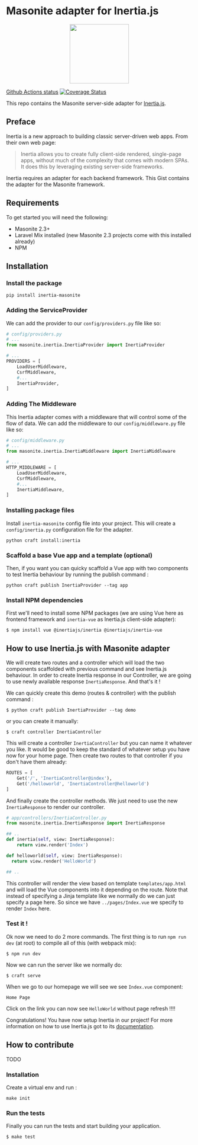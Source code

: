 # Masonite adapter for Inertia.js

<p align="center">
<img src="https://i.imgur.com/rEXcoMn.png" width="160px"> 
</p>

[Github Actions status](https://github.com/girardinsamuel/inertia-masonite/workflows/Test%20Application/badge.svg)
[![Coverage Status](https://coveralls.io/repos/github/girardinsamuel/inertia-masonite/badge.svg?branch=master)](https://coveralls.io/github/girardinsamuel/inertia-masonite?branch=master)


This repo contains the Masonite server-side adapter for [Inertia.js](https://inertiajs.com/).

## Preface

Inertia is a new approach to building classic server-driven web apps. From their own web page:

> Inertia allows you to create fully client-side rendered, single-page apps, without much of the complexity that comes with modern SPAs. It does this by leveraging existing server-side frameworks.

Inertia requires an adapter for each backend framework. This Gist contains the adapter for the Masonite framework.

## Requirements

To get started you will need the following:

* Masonite 2.3+
* Laravel Mix installed (new Masonite 2.3 projects come with this installed already)
* NPM

## Installation

### Install the package

```
pip install inertia-masonite
```

### Adding the ServiceProvider

We can add the provider to our `config/providers.py` file like so:

```python
# config/providers.py
# ...
from masonite.inertia.InertiaProvider import InertiaProvider

# ...
PROVIDERS = [
    LoadUserMiddleware,
    CsrfMiddleware,
    #...
    InertiaProvider,
]
```

### Adding The Middleware

This Inertia adapter comes with a middleware that will control some of the flow of data. We can add the middleware to our `config/middleware.py` file like so:

```python
# config/middleware.py
# ...
from masonite.inertia.InertiaMiddleware import InertiaMiddleware

# ...
HTTP_MIDDLEWARE = [
    LoadUserMiddleware,
    CsrfMiddleware,
    #...
    InertiaMiddleware,
]
```

### Installing package files

Install `inertia-masonite` config file into your project. This will create a `config/inertia.py` configuration file for the adapter.

```
python craft install:inertia
```

### Scaffold a base Vue app and a template (optional)
Then, if you want you can quicky scaffold a Vue app with two components to test Inertia behaviour by running the publish command :

```
python craft publish InertiaProvider --tag app
```

### Install NPM dependencies

First we'll need to install some NPM packages (we are using Vue here as frontend framework and `inertia-vue` as Inertia.js client-side adapter):

```
$ npm install vue @inertiajs/inertia @inertiajs/inertia-vue
```


## How to use Inertia.js with Masonite adapter

We will create two routes and a controller which will load the two components scaffolded with previous command and see Inertia.js behaviour. In order to create Inertia response in our Controller, we are going to use newly available response `InertiaResponse`. And that's it !

We can quickly create this demo (routes & controller) with the publish command :
```
$ python craft publish InertiaProvider --tag demo
```

or you can create it manually:

```
$ craft controller InertiaController
```

This will create a controller `InertiaController` but you can name it whatever you like. It would be good to keep the standard of whatever setup you have now for your home page. Then create two routes to that controller if you don't have them already:

```python
ROUTES = [
    Get('/', 'InertiaController@index'),
    Get('/helloworld', 'InertiaController@helloworld')
]
```

And finally create the controller methods. We just need to use the new `InertiaResponse` to render our controller.

```python
# app/controllers/InertiaController.py
from masonite.inertia.InertiaResponse import InertiaResponse

## ..
def inertia(self, view: InertiaResponse):
    return view.render('Index')

def helloworld(self, view: InertiaResponse):
  return view.render('HelloWorld')

## ..
```
This controller will render the view based on template `templates/app.html` and will load the Vue components into it depending on the route.
Note that instead of specifying a Jinja template like we normally do we can just specify a page here. So since we have `../pages/Index.vue` we specify to render `Index` here.


### Test it !

Ok now we need to do 2 more commands. The first thing is to run `npm run dev` (at root) to compile all of this (with webpack mix):

```
$ npm run dev
```

Now we can run the server like we normally do:

```
$ craft serve
```

When we go to our homepage we will see we see `Index.vue` component:
```
Home Page
```

Click on the link you can now see `HelloWorld` without page refresh !!!!

Congratulations! You have now setup Inertia in our project! For more information on how to use Inertia.js got to its [documentation](https://inertiajs.com/installation).


## How to contribute
TODO

### Installation

Create a virtual env and run :
```
make init
```

### Run the tests
Finally you can run the tests and start building your application.

```
$ make test
```
